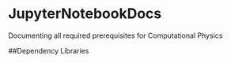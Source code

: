 # JupyterNotebookDocs
Documenting all required prerequisites for Computational Physics
 
##Dependency Libraries
